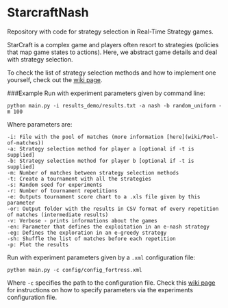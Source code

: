 # StarcraftNash

Repository with code for strategy selection in Real-Time Strategy games. 

StarCraft is a complex game and players often resort to strategies (policies that map game states to actions). Here, we abstract game details and deal with strategy selection. 

To check the list of strategy selection methods and how to implement one yourself, check out the [wiki page](https://github.com/h3ct0r/StarcraftNash/wiki/Strategy-selection-techniques).

###Example
Run with experiment parameters given by command line:

    python main.py -i results_demo/results.txt -a nash -b random_uniform -m 100

Where parameters are:

    -i: File with the pool of matches (more information [here](wiki/Pool-of-matches))
    -a: Strategy selection method for player a [optional if -t is supplied]
    -b: Strategy selection method for player b [optional if -t is supplied]
    -m: Number of matches between strategy selection methods
    -t: Create a tournament with all the strategies
    -s: Random seed for experiments
    -r: Number of tournament repetitions
    -e: Outputs tournament score chart to a .xls file given by this parameter
    -or: Output folder with the results in CSV format of every repetition of matches (intermediate results)
    -v: Verbose - prints informations about the games
    -en: Parameter that defines the exploitation in an e-nash strategy
    -eg: Defines the exploration in an e-greedy strategy
    -sh: Shuffle the list of matches before each repetition
    -p: Plot the results
    
Run with experiment parameters given by a `.xml` configuration file:

    python main.py -c config/config_fortress.xml
    
Where `-c` specifies the path to the configuration file. Check this [wiki page](https://github.com/h3ct0r/StarcraftNash/wiki/Configuration-files) for instructions on how to specify parameters via the experiments configuration file.
